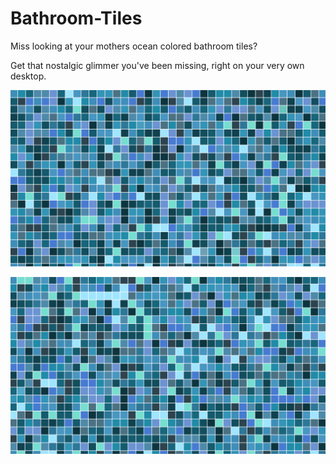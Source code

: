 # Bathroom-Tiles

Miss looking at your mothers ocean colored bathroom tiles?

Get that nostalgic glimmer you've been missing, right on your very own desktop.

![Screenshot](1.png)


![Screenshot](2.png)

